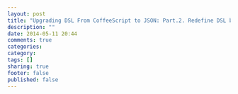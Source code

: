 ```yaml
---
layout: post
title: "Upgrading DSL From CoffeeScript to JSON: Part.2. Redefine DSL behavior"
description: ""
date: 2014-05-11 20:44
comments: true
categories: 
category: 
tags: []
sharing: true
footer: false
published: false
---
```

